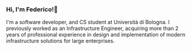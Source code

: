 ### Hi, I'm Federico!👋

I'm a software developer, and CS student at Università di Bologna. I previously worked as an Infrastructure Engineer, acquiring more than 2 years of professional experience in design and implementation of modern infrastructure solutions for large enterprises.
